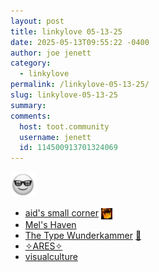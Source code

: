 ```yaml
---
layout: post
title: 𝚕𝚒𝚗𝚔𝚢𝚕𝚘𝚟𝚎 𝟶𝟻-𝟷𝟹-𝟸𝟻
date: 2025-05-13T09:55:22 -0400
author: joe jenett
category:
  - linkylove
permalink: /linkylove-05-13-25/
slug: linkylove-05-13-25
summary:
comments:
  host: toot.community
  username: jenett
  id: 114500913701324069
---
```

<img class="elguy" src="/images/elguy.png" alt="" width="40">

<ul class="linkylove">
	<li><a title="aid" href="https://zhongvie.neocities.org/">aid's small corner</a>  <a href="https://indieseek.xyz/" title="thx Brad! - good one!"><img src="/images/brad.png" width="18" height="18" alt="Indieseek.xyz" style="vertical-align:middle;"></a></li>
	<li><a title="Maysi" href="https://maysi.neocities.org/">Mel's Haven</a></li>
	<li><a title="by Cassandra Tang" href="https://typewunderkammer.vercel.app/">The Type Wunderkammer</a> <a title="source" href="https://pinboard.in/u:philapple">📌</a></li>
	<li><a title="Ares" href="https://hellstarares.rip/">✧ARES✧</a></li>
	<li><a title="visualculture" href="https://visualculture.vc/">visualculture</a></li>
</ul>

<a href="https://brid.gy/publish/mastodon"></a>